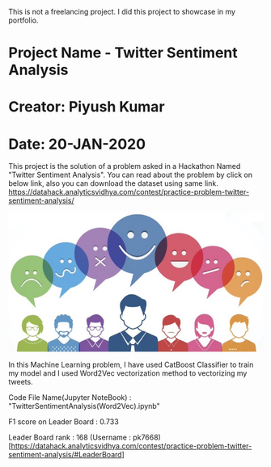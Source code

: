This is not a freelancing project. I did this project to showcase in my portfolio.

# Project Name - Twitter Sentiment Analysis

# Creator: Piyush Kumar
# Date: 20-JAN-2020

This project is the solution of a problem asked in a Hackathon Named "Twitter Sentiment Analysis".
You can read about the problem by click on below link, also you can download the dataset using same link.
https://datahack.analyticsvidhya.com/contest/practice-problem-twitter-sentiment-analysis/  
   
<img src="https://github.com/Mr-Piyush-Kumar/Mr-Piyush-Kumar/blob/master/twitter-sentiment-analysis.jpg"></img>

In this Machine Learning problem, I have used CatBoost Classifier to train my model and I used Word2Vec vectorization method
to vectorizing my tweets.

Code File Name(Jupyter NoteBook) : "TwitterSentimentAnalysis(Word2Vec).ipynb"

F1 score on Leader Board : 0.733

Leader Board rank : 168 (Username : pk7668) [https://datahack.analyticsvidhya.com/contest/practice-problem-twitter-sentiment-analysis/#LeaderBoard]
